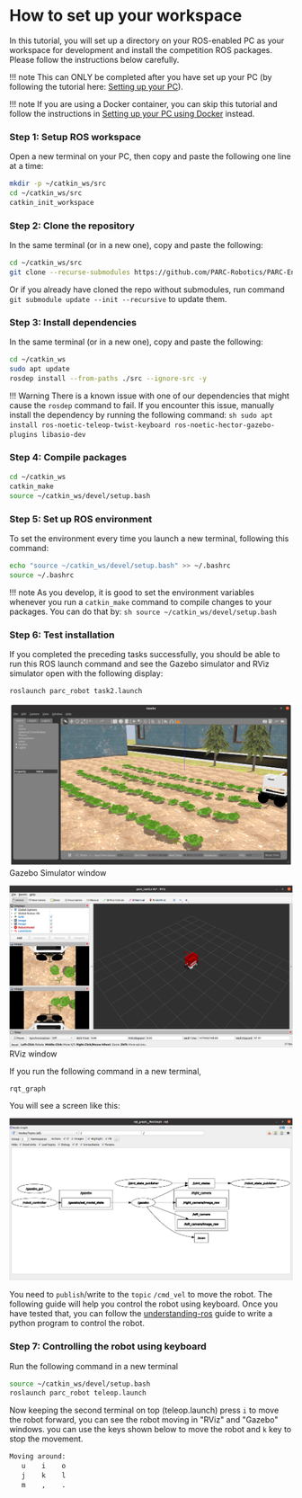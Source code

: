 # How to set up your workspace


In this tutorial, you will set up a directory on your ROS-enabled PC as your workspace for development and install the competition ROS packages. Please follow the instructions below carefully.

!!! note
    This can ONLY be completed after you have set up your PC (by following the tutorial here: [Setting up your PC](../getting-started-tutorials/setting-up-your-pc.md)).

!!! note
    If you are using a Docker container, you can skip this tutorial and follow the instructions in [Setting up your PC using Docker](../getting-started-tutorials/setting-up-with-docker.md) instead.

### Step 1: Setup ROS workspace

<!-- First, we create a new directory in your home directory called `catkin_ws` with a subdirectory `src`. Then we initialize the directory as a catkin workspace. -->

Open a new terminal on your PC, then copy and paste the following one line at a time:
```sh
mkdir -p ~/catkin_ws/src
cd ~/catkin_ws/src
catkin_init_workspace
```


### Step 2: Clone the repository

In the same terminal (or in a new one), copy and paste the following:
```sh
cd ~/catkin_ws/src
git clone --recurse-submodules https://github.com/PARC-Robotics/PARC-Engineers-League.git
```
Or if you already have cloned the repo without submodules, run command `git submodule update --init --recursive` to update them.

### Step 3: Install dependencies

In the same terminal (or in a new one), copy and paste the following:
```sh
cd ~/catkin_ws
sudo apt update
rosdep install --from-paths ./src --ignore-src -y
```

!!! Warning
    There is a known issue with one of our dependencies that might cause the `rosdep` command to fail. If you encounter this issue, manually install the dependency by running the following command:
    ```sh
    sudo apt install ros-noetic-teleop-twist-keyboard ros-noetic-hector-gazebo-plugins libasio-dev
    ```

### Step 4: Compile packages
```sh
cd ~/catkin_ws
catkin_make
source ~/catkin_ws/devel/setup.bash
```


### Step 5: Set up ROS environment
To set the environment every time you launch a new terminal, following this command:

```sh
echo "source ~/catkin_ws/devel/setup.bash" >> ~/.bashrc
source ~/.bashrc
```
!!! note
    As you develop, it is good to set the environment variables whenever you run a `catkin_make` command to compile changes to your packages. You can do that by:
    ```sh
    source ~/catkin_ws/devel/setup.bash
    ```




### Step 6: Test installation

If you completed the preceding tasks successfully, you should be able to run this ROS launch command and see the Gazebo simulator and RViz simulator open with the following display:
```sh
roslaunch parc_robot task2.launch
```
![Gazebo Simulator window](assets/gazebo.png)
Gazebo Simulator window


![RViz window](assets/rviz.png)
RViz window


If you run the following command in a new terminal,
```
rqt_graph
```
You will see a screen like this:

![RQT Graph](assets/rosgraph.png)

You need to `publish`/write to the `topic` `/cmd_vel` to move the robot.
The following guide will help you control the robot using keyboard. Once you have tested that, you can follow the [understanding-ros](../getting-started-with-ros) guide to write a python program to control the robot.

### Step 7: Controlling the robot using keyboard
Run the following command in a new terminal
```sh
source ~/catkin_ws/devel/setup.bash
roslaunch parc_robot teleop.launch
```

Now keeping the second terminal on top (teleop.launch) press `i` to move the robot forward, you can see the robot moving in "RViz" and "Gazebo" windows.
you can use the keys shown below to move the robot and `k` key to stop the movement.
```sh
Moving around:
   u    i    o
   j    k    l
   m    ,    .
```
